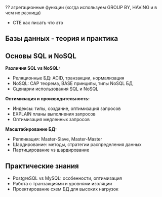 ?? агрегационные функции (когда используем GROUP BY, HAVING и в чем их разница)
- CTE как писать что это

## Базы данных - теория и практика

## Основы SQL и NoSQL

**Различия SQL vs NoSQL:**
- Реляционные БД: ACID, транзакции, нормализация[](https://vc.ru/id1490572/625002-shardirovanie-vs-replikaciya-masshtabiruem-bd)[](https://yandex.cloud/ru/docs/glossary/sharding)
- NoSQL: CAP теорема, BASE принципы, типы NoSQL БД[](https://habr.com/ru/companies/ozontech/articles/705912/)[](https://yandex.cloud/ru/docs/glossary/sharding)
- Сценарии использования SQL и NoSQL[](https://highload.tech/sharding-i-replikatsiya/)

**Оптимизация и производительность:**
- Индексы: типы, создание, оптимизация запросов[](https://habr.com/ru/companies/ruvds/articles/727474/)[](https://yandex.cloud/ru/blog/posts/2022/10/nosql)
- EXPLAIN планы выполнения запросов[](https://yandex.cloud/ru/blog/posts/2022/10/nosql)
- Оптимизация медленных запросов[](https://habr.com/ru/companies/ruvds/articles/727474/)[](https://smoff.ru/howitworks/relyacionnye-i-nerelyacionnye-bazy-dannyh)

**Масштабирование БД:**
- Репликация: Master-Slave, Master-Master[](https://habr.com/ru/companies/slurm/articles/160395/)[](https://www.dev-notes.ru/articles/database/query-optimization-techniques-improving-mysql-database-speed/)[](https://www.astera.com/ru/knowledge-center/postgresql-vs-mysql/)
- Шардирование: методы, стратегии распределения данных[](https://habr.com/ru/companies/slurm/articles/160395/)[](https://linx.ru/news-and-publications/optimizaciya-postgresql)[](https://gitverse.ru/blog/articles/data/703-optimizaciya-sql-zaprosov-uskoryaem-rabotu-s-subd)
- Партицирование vs шардирование[](https://www.astera.com/ru/knowledge-center/postgresql-vs-mysql/)[](https://habr.com/ru/articles/786024/)

## Практические знания
- PostgreSQL vs MySQL: особенности, оптимизация[](https://www.astera.com/ru/knowledge-center/sql-vs-nosql/)[](https://itlogia.ru/article/sql_i_nosql_v_chem_raznica1)
- Работа с транзакциями и уровнями изоляции
- Проектирование схем БД для высоких нагрузок